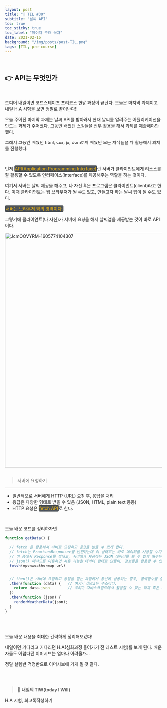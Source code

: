 ```yaml
---
layout: post
title: "📅 TIL #30"
subtitle: "날씨 API"
toc: true
toc_sticky: true
toc_label: "페이지 주요 목차"
date: 2021-02-16
background: "/img/posts/post-TIL.png"
tags: [TIL, pre-course]
---
```


<br/>

## 👉 API는 무엇인가

<br/>

드디어 내일이면 코드스테이츠 프리코스 한달 과정이 끝난다. 오늘은 마지막 과제이고 내일 H.A 시험을 보면 정말로 끝이난다!! 

오늘 주어진 마지막 과제는 날씨 API를 받아와서 현재 날씨를 알려주는 어플리케이션을 만드는 과제가 주어졌다. 그동안 배웠던 스킬들을 전부 활용을 해서 과제를 제출해야만 했다. 

그래서 그동안 배웠던 html, css, js, dom까지 배웠던 모든 지식들을 다 활용해서 과제를 진행했다.

<br/>

먼저 <span style ="background-color:#4e5357; color:#f2b810; border-radius:4px; padding:2px">API(Application Programming Interface)</span>란 서버가 클라이언트에게 리소스를 잘 활용할 수 있도록 인터페이스(interface)를 제공해주는 역할을 하는 것이다.

여기서 서버는 날씨 제공을 해주고, 나 자신 혹은 프로그램은 클라이언트(client)라고 한다. 이때 클라이언트는 웹 브라우저가 될 수도 있고, 만들고자 하는 날씨 앱이 될 수도 있다.

<span style ="background-color:#4e5357; color:#f2b810; border-radius:4px; padding:2px">서버는 브라우저 밖의 영역이다.</span>

그렇기에 클라이언트(나 자신)가 서버에 요청을 해서 날씨앱을 제공받는 것이 바로 API이다.


<img width="754" alt="JcmOOVYRM-1605774104307" src="https://user-images.githubusercontent.com/75570915/108069475-c233f880-70a6-11eb-9dce-832620733613.png">

<br/>
<br/>

> 서버에 요청하기
---

* 일반적으로 서버에게 HTTP (URL) 요청 후, 응답을 처리
* 응답은 다양한 형태로 받을 수 있음 (JSON, HTML, plain text 등등)
* HTTP 요청은 <span style ="background-color:#4e5357; color:#f2b810; border-radius:4px; padding:2px">fetch API</span>로 한다.

<br/>

오늘 배운 코드를 정리하자면 

```js
function getData() {

  // fetch 를 활용해서 서버로 요청하고 응답을 받을 수 있게 한다.
  // fetch는 Promise<Response>를 반환하는데 이 상태로는 바로 데이터를 사용할 수가 없다. 
  // 이 중에서 Response를 꺼내고, 서버에서 제공하는 JSON 데이터를 쓸 수 있게 해주는 
  // json() 메서드를 이용하면 사용 가능한 데이터 형태로 만들어, 정보들을 활용할 수 있게된다!
  fetch(openweathermap url)


  // then()은 서버에 요청하고 응답을 받는 과정에서 통신에 성공하는 경우, 콜백함수를 실행시켜주는 역할을 한다.
  .then(function (data) {   // 여기서 data는 주소이다.
    return data.json        // 우리가 자바스크립트에서 활용할 수 있는 객체 혹은 배열의 형태로 변환
  })
  .then(function (json) {
    renderWeatherData(json);
  }
}

```

<br/>
<br/>

오늘 배운 내용을 최대한 간략하게 정리해보았다!

내일이면 기다리고 기다리던 H.A(심화과정 들어가기 전 테스트 시험)를 보게 된다. 배운자들도 어렵다던 이머시브는 얼마나 어려울까...

정말 설렘반 걱정반으로 이머시브에 가게 될 것 같다.

<br/>
<br/>

> 👊 **내일의 TIW(today I Will)**

H.A 시험, 회고록작성하기